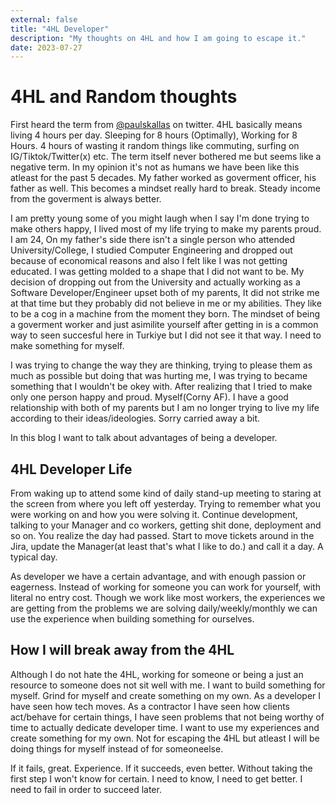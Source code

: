 ```yaml
---
external: false
title: "4HL Developer"
description: "My thoughts on 4HL and how I am going to escape it."
date: 2023-07-27
---
```


# 4HL and Random thoughts

First heard the term from [@paulskallas](https://twitter.com/PaulSkallas) on twitter. 4HL basically means living 4 hours per day. Sleeping for 8 hours (Optimally), Working for 8 Hours. 4 hours of wasting it random things like commuting, surfing on IG/Tiktok/Twitter(x) etc. The term itself never bothered me but seems like a negative term. In my opinion it's not as humans we have been like this atleast for the past 5 decades. My father worked as goverment officer, his father as well. This becomes a mindset really hard to break. Steady income from the goverment is always better.

I am pretty young some of you might laugh when I say I'm done trying to make others happy, I lived most of my life trying to make my parents proud. I am 24, On my father's side there isn't a single person who attended University/College, I studied Computer Engineering and dropped out because of economical reasons and also I felt like I was not getting educated. I was getting molded to a shape that I did not want to be. My decision of dropping out from the University and actually working as a Software Developer/Engineer upset both of my parents, It did not strike me at that time but they probably did not believe in me or my abilities. They like to be a cog in a machine from the moment they born. The mindset of being a goverment worker and just asimilite yourself after getting in is a common way to seen succesful here in Turkiye but I did not see it that way. I need to make something for myself.

I was trying to change the way they are thinking, trying to please them as much as possible but doing that was hurting me, I was trying to became something that I wouldn't be okey with. After realizing that I tried to make only one person happy and proud. Myself(Corny AF). I have a good relationship with both of my parents but I am no longer trying to live my life according to their ideas/ideologies. Sorry carried away a bit.

In this blog I want to talk about advantages of being a developer.

## 4HL Developer Life

From waking up to attend some kind of daily stand-up meeting to staring at the screen from where you left off yesterday. Trying to remember what you were working on and how you were solving it. Continue development, talking to your Manager and co workers, getting shit done, deployment and so on. You realize the day had passed. Start to move tickets around in the Jira, update the Manager(at least that's what I like to do.) and call it a day. A typical day.

As developer we have a certain advantage, and with enough passion or eagerness. Instead of working for someone you can work for yourself, with literal no entry cost. Though we work like most workers, the experiences we are getting from the problems we are solving daily/weekly/monthly we can use the experience when building something for ourselves.

## How I will break away from the 4HL

Although I do not hate the 4HL, working for someone or being a just an resource to someone does not sit well with me. I want to build something for myself. Grind for myself and create something on my own. As a developer I have seen how tech moves. As a contractor I have seen how clients act/behave for certain things, I have seen problems that not being worthy of time to actually dedicate developer time. I want to use my experiences and create something for my own. Not for escaping the 4HL but atleast I will be doing things for myself instead of for someoneelse.

If it fails, great. Experience. If it succeeds, even better. Without taking the first step I won't know for certain. I need to know, I need to get better. I need to fail in order to succeed later.
